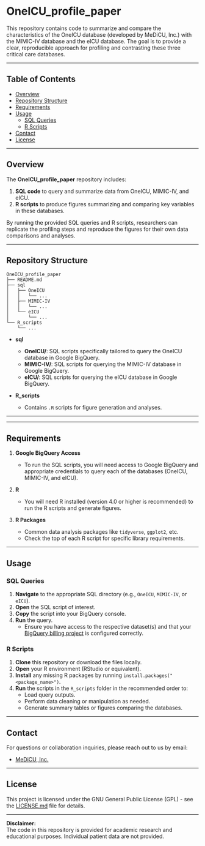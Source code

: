 # OneICU_profile_paper

This repository contains code to summarize and compare the characteristics of the OneICU database (developed by MeDiCU, Inc.) with the MIMIC-IV database and the eICU database. The goal is to provide a clear, reproducible approach for profiling and contrasting these three critical care databases.

---

## Table of Contents

- [Overview](#overview)
- [Repository Structure](#repository-structure)
- [Requirements](#requirements)
- [Usage](#usage)
  - [SQL Queries](#sql-queries)
  - [R Scripts](#r-scripts)
- [Contact](#contact)
- [License](#license)

---

## Overview

The **OneICU_profile_paper** repository includes:
1. **SQL code** to query and summarize data from OneICU, MIMIC-IV, and eICU.  
2. **R scripts** to produce figures summarizing and comparing key variables in these databases.

By running the provided SQL queries and R scripts, researchers can replicate the profiling steps and reproduce the figures for their own data comparisons and analyses.

---

## Repository Structure

```
OneICU_profile_paper
├── README.md
├── sql
│   ├── OneICU
│   │   └── ...
│   ├── MIMIC-IV
│   │   └── ...
│   └── eICU
│       └── ...
└── R_scripts
    └── ...
```

- **sql**  
  - **OneICU/**: SQL scripts specifically tailored to query the OneICU database in Google BigQuery.  
  - **MIMIC-IV/**: SQL scripts for querying the MIMIC-IV database in Google BigQuery.  
  - **eICU/**: SQL scripts for querying the eICU database in Google BigQuery.

- **R_scripts**  
  - Contains `.R` scripts for figure generation and analyses.

---
---

## Requirements

1. **Google BigQuery Access**  
   - To run the SQL scripts, you will need access to Google BigQuery and appropriate credentials to query each of the databases (OneICU, MIMIC-IV, and eICU).

2. **R**  
   - You will need R installed (version 4.0 or higher is recommended) to run the R scripts and generate figures.
   
3. **R Packages**  
   - Common data analysis packages like `tidyverse`, `ggplot2`, etc.   
   - Check the top of each R script for specific library requirements.

---

## Usage

### SQL Queries

1. **Navigate** to the appropriate SQL directory (e.g., `OneICU`, `MIMIC-IV`, or `eICU`).
2. **Open** the SQL script of interest.  
3. **Copy** the script into your BigQuery console.
4. **Run** the query.  
   - Ensure you have access to the respective dataset(s) and that your [BigQuery billing project](https://cloud.google.com/resource-manager/docs/creating-managing-projects) is configured correctly.

### R Scripts

1. **Clone** this repository or download the files locally.
2. **Open** your R environment (RStudio or equivalent).
3. **Install** any missing R packages by running `install.packages("<package_name>")`.
4. **Run** the scripts in the `R_scripts` folder in the recommended order to:
   - Load query outputs.
   - Perform data cleaning or manipulation as needed.
   - Generate summary tables or figures comparing the databases.

---

## Contact

For questions or collaboration inquiries, please reach out to us by email:

- [MeDiCU, Inc.](mailto:info@medicu.co.jp)

---

## License
This project is licensed under the GNU General Public License (GPL) - see the [LICENSE.md](LICENSE.md) file for details.

---

**Disclaimer:**  
The code in this repository is provided for academic research and educational purposes. Individual patient data are not provided.
